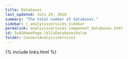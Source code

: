 ```yaml
---
title: Databases
last_updated: July 29, 2016
summary: "The total number of databases."
sidebar: c_analysisservices_sidebar
permalink: analysisservices_component_databases.html
id: SoASHomePage.lblCuDatabasesValue
folder: ConnectAnalysisServices
---
```





{% include links.html %}
﻿
﻿
